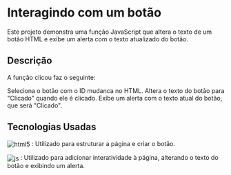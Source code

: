 # Interagindo com um botão
Este projeto demonstra uma função JavaScript que altera o texto de um botão HTML e exibe um alerta com o texto atualizado do botão.

## Descrição
A função clicou faz o seguinte:

Seleciona o botão com o ID mudanca no HTML.
Altera o texto do botão para "Clicado" quando ele é clicado.
Exibe um alerta com o texto atual do botão, que será "Clicado".

## Tecnologias Usadas 

<img align="center" alt="html5" src="https://img.shields.io/badge/HTML5-E34F26?style=for-the-badge&logo=html5&logoColor=white" /> : Utilizado para estruturar a página e criar o botão.

<img align="center" alt="js" src="https://img.shields.io/badge/JavaScript-F7DF1E?style=for-the-badge&logo=javascript&logoColor=black" /> : Utilizado para adicionar interatividade à página, alterando o texto do botão e exibindo um alerta.
